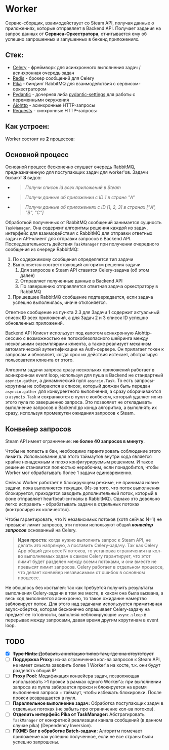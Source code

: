 # Worker

Сервис-сборщик, взаимодействует со Steam API, получая данные о приложениях, которые отправляет в Backend API.
Получает задания на запрос данных от **Сервиса-Оркестратора**, отчитывается ему об успешно запрошенных и запушенных в бекенд приложениях.

## Стек:

- [Celery](https://docs.celeryq.dev/en/stable/) - фреймворк для асинхронного выполнения задач / асинхронная очередь задач
- [Redis](https://redis.io/) - брокер сообщений для Celery
- [Pika](https://pika.readthedocs.io/en/stable/) - биндинг RabbitMQ для взаимодействия с сервисом-оркестратором
- [Pydantic](https://pydantic-docs.helpmanual.io/) - дочерняя либа [pydantic-settings](https://pydantic-docs.helpmanual.io/usage/settings/) для работы с переменными окружения
- [Aiohttp](https://aiohttp.readthedocs.io/en/stable/) - асинхронные HTTP-запросы
- [Requests](https://requests.readthedocs.io/en/latest/) - синхронные HTTP-запросы

## Как устроен:

Worker состоит из **2** процессов:

## Основной процесс

Основной процесс бесконечно слушает очередь RabbitMQ, предназначенную для поступающих задач для worker'ов.
Задачи бывают **3** видов:
- > _Получи список id всех приложений в Steam_
- > _Получи данные об приложении c ID 1 в стране "A"_
- > _Получи данные об приложениях с ID [1, 2, 3] в странах ["A", "B", "C"]_

Обработкой полученных от RabbitMQ сообщений занимается сущность `TaskManager`. Она содержит алгоритмы решения каждой из задач, интерфейс для взаимодействия с RabbitMQ для отправки ответных задач и API-клиент для отправки запросов в Backend API.
Последовательность действия `TaskManager` при получении очередного сообщения из очереди RabbitMQ:
1. По содержимому сообщения определяется тип задачи
2. Выполняется соответствующий алгоритм решения задачи
   1. Для запросов к Steam API ставится Celery-задача (об этом далее)
   2. Отправляет полученные данные в Backend API
   3. По завершению отправляется ответная задача оркестратору в RabbitMQ
3. Пришедшее RabbitMQ сообщение подтверждается, если задача успешно выполнилась, иначе отклоняется.

Ответное сообщение из пункта 2.3 для Задачи 1 содержит актуальный список ID всех приложений, а для Задач 2 и 3 список ID успешно обновленных приложений.

Backend API Клиент использует под капотом асинхронную Aiohttp-сессию с возможностью ее потокобезопасного шейринга между несколькими экземплярами клиента,
а также реализует механизм автоматической аутентификации на Auth-сервере. Он прилагает токен к запросам и обновляет, когда срок их действия истекает, абстрагируя пользователя клиента от этого.

Алгоритм задачи запроса сразу нескольких приложений работает в асинхронном event loop, используя для пуша в Backend не стандартный `asyncio.gather`, а динамический пулл `asyncio.Task`. То есть запросы-корутины не собираются в список, который должен быть передан `asyncio.gather` для конкурентного выполнения, а сразу оборачиваются в `asyncio.Task` и сохраняются в пулл с колбеком, который удаляет их из этого пула по завершению запроса.
Это позволяет не откладывать выполнение запросов к Backend до конца алгоритма, а выполнять их сразу, используя промежутки ожидания запросов к Steam.

## Конвейер запросов

Steam API имеет ограничение: **не более 40 запросов в минуту**.

Чтобы не попасть в бан, необходимо гарантировать соблюдение этого лимита.
Использование для этого таймаутов внутри кода является крайне ненадежным и плохо конфигурируемым решением. И такое решение становится полностью нерабочим, если понадобится, чтобы Worker мог обрабатывать более 1 задачи единовременно.

Сейчас Worker работает в блокирующем режиме, не принимая новые задачи, пока выполняется текущая. (Из-за того, что поток выполнения блокируется, приходится заводить дополнительный поток, который в фоне отправляет heartbeat-сигналы в RabbitMQ).
Однако это довольно легко исправить - обрабатывать задачи в отдельных потоках (контролируя их количество).

Чтобы гарантировать, что N независимых потоков (хотя сейчас N=1) не превысят лимит запросов, эти потоки используют общий _**конвейер запросов**_ основанный на Celery.

> **Идея проста**: когда нужно выполнить запрос к Steam API, не делать это напрямую, а поставить Celery-задачу. Так как Celery App общий для всех N потоков, то установка ограничения на кол-во выполняемых задач в самом Celery гарантирует, что этот лимит будет разделен между всеми потоками, и они вместе не превысят лимит запросов. Celery работает в отдельном процессе, что делает конвейер независимым от ошибок в основном процессе.

Не обошлось без костылей: так как требуется получить результаты выполнения Celery-задачи в том же месте, в каком она была вызвана, а весь код выполняется асинхронно, то такое ожидание намертво заблокирует поток.
Для этого над задачами используется примитивная async-обертка, которая бесконечно опрашивает Celery-задачу на предмет ее готовности, выполняя неблокирующие `async.sleep` в перерывах между запросами, давая время другим корутинам в event loop.

## TODO

- [x] ~~**Type Hints:** Добавить аннотацию типов там, где она отсутствует~~
- [ ] **Поддержка Proxy:** из-за ограничения кол-ва запросов к Steam API, не имеет смысла заводить более 1 Worker'a на хосте, т.к. они будут разделять общий IP
- [ ] **Proxy Pool:** Модификация конвейера задач, позволяющая использовать >1 прокси в рамках одного Worker'a: при выполнении запроса из пулла забирается прокси и блокируется на время выполнения запроса + таймаут, чтобы избежать блокировки. После прокси возвращается в пулл.
- [ ] **Параллельное выполнение задач:** Обработка поступающих задач в отдельных потоках (не забыть про ограничение кол-ва потоков).
- [ ] **Отделить интерфейс Pika от TaskManager:** Абстрагировать `TaskManager` от конкретной реализации канала сообщений (в данном случае pika) (Dependency Inversion).
- [ ] **FIXME: Баг в обработке Batch-задачи:** Алгоритм помечает приложение как успешно полученное, если не все страны были успешно запрошены.